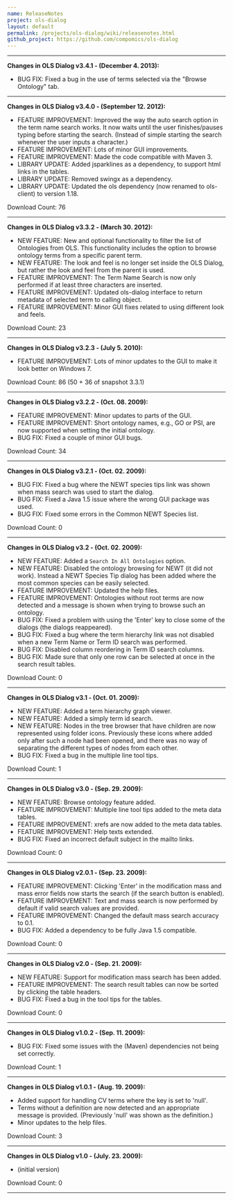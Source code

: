 ```yaml
---
name: ReleaseNotes
project: ols-dialog
layout: default
permalink: /projects/ols-dialog/wiki/releasenotes.html
github_project: https://github.com/compomics/ols-dialog
---
```



---


**Changes in OLS Dialog v3.4.1 - (December 4. 2013):**
  * BUG FIX: Fixed a bug in the use of terms selected via the "Browse Ontology" tab.


---


**Changes in OLS Dialog v3.4.0 - (September 12. 2012):**
  * FEATURE IMPROVEMENT: Improved the way the auto search option in the term name search works. It now waits until the user finishes/pauses typing before starting the search. (Instead of simple starting the search whenever the user inputs a character.)
  * FEATURE IMPROVEMENT: Lots of minor GUI improvements.
  * FEATURE IMPROVEMENT: Made the code compatible with Maven 3.
  * LIBRARY UPDATE: Added jsparklines as a dependency, to support html links in the tables.
  * LIBRARY UPDATE: Removed swingx as a dependency.
  * LIBRARY UPDATE: Updated the ols dependency (now renamed to ols-client) to version 1.18.

Download Count: 76


---


**Changes in OLS Dialog v3.3.2 - (March 30. 2012):**
  * NEW FEATURE: New and optional functionality to filter the list of Ontologies from OLS. This functionality includes the option to browse ontology terms from a specific parent term.
  * NEW FEATURE: The look and feel is no longer set inside the OLS Dialog, but rather the look and feel from the parent is used.
  * FEATURE IMPROVEMENT: The Term Name Search is now only performed if at least three characters are inserted.
  * FEATURE IMPROVEMENT: Updated ols-dialog interface to return metadata of selected term to calling object.
  * FEATURE IMPROVEMENT: Minor GUI fixes related to using different look and feels.

Download Count: 23


---


**Changes in OLS Dialog v3.2.3 - (July 5. 2010):**
  * FEATURE IMPROVEMENT: Lots of minor updates to the GUI to make it look better on Windows 7.

Download Count: 86 (50 + 36 of snapshot 3.3.1)


---


**Changes in OLS Dialog v3.2.2 - (Oct. 08. 2009):**
  * FEATURE IMPROVEMENT: Minor updates to parts of the GUI.
  * FEATURE IMPROVEMENT: Short ontology names, e.g., GO or PSI, are now supported when setting the initial ontology.
  * BUG FIX: Fixed a couple of minor GUI bugs.

Download Count: 34


---


**Changes in OLS Dialog v3.2.1 - (Oct. 02. 2009):**
  * BUG FIX: Fixed a bug where the NEWT species tips link was shown when mass search was used to start the dialog.
  * BUG FIX: Fixed a Java 1.5 issue where the wrong GUI package was used.
  * BUG FIX: Fixed some errors in the Common NEWT Species list.

Download Count: 0


---


**Changes in OLS Dialog v3.2 - (Oct. 02. 2009):**
  * NEW FEATURE: Added a `Search In All Ontologies` option.
  * NEW FEATURE: Disabled the ontology browsing for NEWT (it did not work). Instead a NEWT Species Tip dialog has been added where the most common species can be easily selected.
  * FEATURE IMPROVEMENT: Updated the help files.
  * FEATURE IMPROVEMENT: Ontologies without root terms are now detected and a message is shown when trying to browse such an ontology.
  * BUG FIX: Fixed a problem with using the 'Enter' key to close some of the dialogs (the dialogs reappeared).
  * BUG FIX: Fixed a bug where the term hierarchy link was not disabled when a new Term Name or Term ID search was performed.
  * BUG FIX: Disabled column reordering in Term ID search columns.
  * BUG FIX: Made sure that only one row can be selected at once in the search result tables.

Download Count: 0


---


**Changes in OLS Dialog v3.1 - (Oct. 01. 2009):**
  * NEW FEATURE: Added a term hierarchy graph viewer.
  * NEW FEATURE: Added a simply term id search.
  * NEW FEATURE: Nodes in the tree browser that have children are now represented using folder icons. Previously these icons where added only after such a node had been opened, and there was no way of separating the different types of nodes from each other.
  * BUG FIX: Fixed a bug in the multiple line tool tips.

Download Count: 1


---


**Changes in OLS Dialog v3.0 - (Sep. 29. 2009):**
  * NEW FEATURE: Browse ontology feature added.
  * FEATURE IMPROVEMENT: Multiple line tool tips added to the meta data tables.
  * FEATURE IMPROVEMENT: xrefs are now added to the meta data tables.
  * FEATURE IMPROVEMENT: Help texts extended.
  * BUG FIX: Fixed an incorrect default subject in the mailto links.

Download Count: 0


---


**Changes in OLS Dialog v2.0.1 - (Sep. 23. 2009):**
  * FEATURE IMPROVEMENT: Clicking 'Enter' in the modification mass and mass error fields now starts the search (if the search button is enabled).
  * FEATURE IMPROVEMENT: Text and mass search is now performed by default if valid search values are provided.
  * FEATURE IMPROVEMENT: Changed the default mass search accuracy to 0.1.
  * BUG FIX: Added a dependency to be fully Java 1.5 compatible.

Download Count: 0


---


**Changes in OLS Dialog v2.0 - (Sep. 21. 2009):**
  * NEW FEATURE: Support for modification mass search has been added.
  * FEATURE IMPROVEMENT: The search result tables can now be sorted by clicking the table headers.
  * BUG FIX: Fixed a bug in the tool tips for the tables.

Download Count: 0


---


**Changes in OLS Dialog v1.0.2 - (Sep. 11. 2009):**
  * BUG FIX: Fixed some issues with the (Maven) dependencies not being set correctly.

Download Count: 1


---


**Changes in OLS Dialog v1.0.1 - (Aug. 19. 2009):**
  * Added support for handling CV terms where the key is set to 'null'.
  * Terms without a definition are now detected and an appropriate message is provided. (Previously 'null' was shown as the definition.)
  * Minor updates to the help files.

Download Count: 3


---


**Changes in OLS Dialog v1.0 - (July. 23. 2009):**
  * (initial version)

Download Count: 0


---
